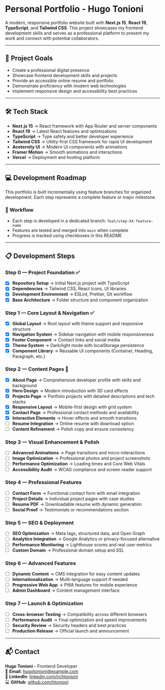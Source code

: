 # Personal Portfolio - Hugo Tonioni

A modern, responsive portfolio website built with **Next.js 15**, **React 19**, **TypeScript**, and **Tailwind CSS**.
This project showcases my frontend development skills and serves as a professional platform to present my work and connect with potential collaborators.

---

## 🎯 Project Goals

- Create a professional digital presence
- Showcase frontend development skills and projects
- Provide an accessible online resume and portfolio
- Demonstrate proficiency with modern web technologies
- Implement responsive design and accessibility best practices

---

## 🛠️ Tech Stack

- **Next.js 15** → React framework with App Router and server components
- **React 19** → Latest React features and optimizations
- **TypeScript** → Type safety and better developer experience
- **Tailwind CSS** → Utility-first CSS framework for rapid UI development
- **Aceternity UI** → Modern UI components with animations
- **Framer Motion** → Smooth animations and interactions
- **Vercel** → Deployment and hosting platform

---

## 💻 Development Roadmap

This portfolio is built incrementally using feature branches for organized development.
Each step represents a complete feature or major milestone.

### 🔀 Workflow

- Each step is developed in a dedicated branch: `feat/step-XX-feature-name`
- Features are tested and merged into `main` when complete
- Progress is tracked using checkboxes in this README

---

## 📋 Development Steps

### Step 0 — Project Foundation ✅

- [X] **Repository Setup** → Initial Next.js project with TypeScript
- [X] **Dependencies** → Tailwind CSS, React Icons, UI libraries
- [X] **Development Environment** → ESLint, Prettier, Git workflow
- [X] **Base Architecture** → Folder structure and component organization

### Step 1 — Core Layout & Navigation ✅

- [X] **Global Layout** → Root layout with theme support and responsive structure
- [X] **Navigation System** → Sidebar navigation with mobile responsiveness
- [X] **Footer Component** → Contact links and social media
- [X] **Theme System** → Dark/light mode with localStorage persistence
- [X] **Component Library** → Reusable UI components (Container, Heading, Paragraph, etc.)

### Step 2 — Content Pages 🚧

- [X] **About Page** → Comprehensive developer profile with skills and background
- [X] **Hero Design** → Modern introduction with 3D card effects
- [X] **Projects Page** → Portfolio projects with detailed descriptions and tech stacks
- [X] **Responsive Layout** → Mobile-first design with grid system
- [X] **Contact Page** → Professional contact methods and availability
- [X] **Interactive Elements** → Hover effects and smooth transitions
- [ ] **Resume Integration** → Online resume with download option
- [ ] **Content Refinement** → Polish copy and ensure consistency

### Step 3 — Visual Enhancement & Polish

- [ ] **Advanced Animations** → Page transitions and micro-interactions
- [ ] **Image Optimization** → Professional photos and project screenshots
- [ ] **Performance Optimization** → Loading times and Core Web Vitals
- [ ] **Accessibility Audit** → WCAG compliance and screen reader support

### Step 4 — Professional Features

- [ ] **Contact Form** → Functional contact form with email integration
- [ ] **Project Details** → Individual project pages with case studies
- [ ] **Resume PDF** → Downloadable resume with dynamic generation
- [ ] **Social Proof** → Testimonials or recommendations section

### Step 5 — SEO & Deployment

- [ ] **SEO Optimization** → Meta tags, structured data, and Open Graph
- [ ] **Analytics Integration** → Google Analytics or privacy-focused alternative
- [ ] **Performance Monitoring** → Lighthouse scores and real user metrics
- [ ] **Custom Domain** → Professional domain setup and SSL

### Step 6 — Advanced Features

- [ ] **Dynamic Content** → CMS integration for easy content updates
- [ ] **Internationalization** → Multi-language support if needed
- [ ] **Progressive Web App** → PWA features for mobile experience
- [ ] **Admin Dashboard** → Content management interface

### Step 7 — Launch & Optimization

- [ ] **Cross-browser Testing** → Compatibility across different browsers
- [ ] **Performance Audit** → Final optimization and speed improvements
- [ ] **Security Review** → Security headers and best practices
- [ ] **Production Release** → Official launch and announcement

---

## 📬 Contact

**Hugo Tonioni** - Frontend Developer  
📧 **Email**: hugotonioni@example.com  
🔗 **LinkedIn**: [linkedin.com/in/htonioni](https://linkedin.com/in/htonioni)  
💻 **GitHub**: [github.com/htonioni](https://github.com/htonioni)
